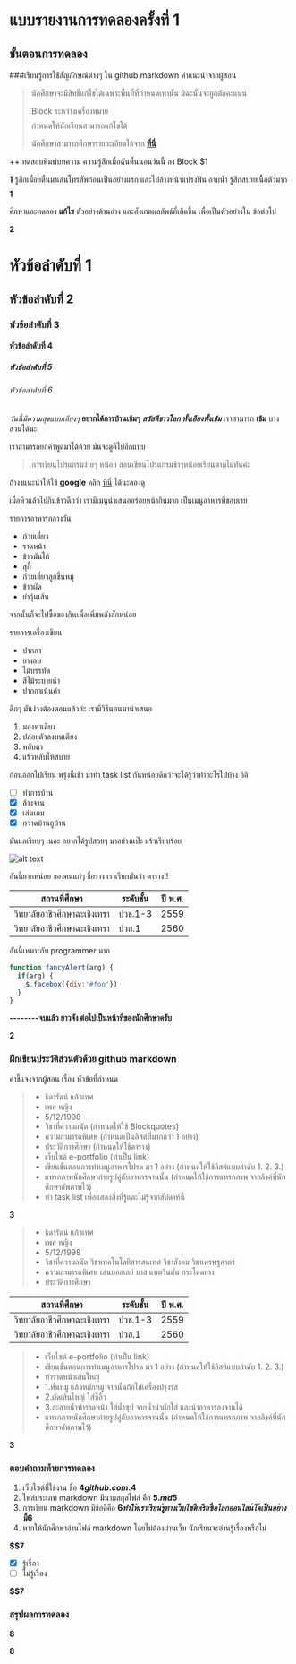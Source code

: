 # แบบรายงานการทดลองครั้งที่ 1

## ขั้นตอนการทดลอง

###เรียนรู้การใช้สัญลักษณ์ต่างๆ ใน github markdown
คำแนะนำจากผู้สอน
> นักศึกษาจะมีสิทธิ์แก้ไขได้เฉพาะพื้นที่ที่กำหนดเท่านั้น มิฉะนั้นจะถูกตัดคะแนน
> 
> Block ระหว่างเครื่องหมาย $$$$ กำหนดให้นักเรียนสามารถแก้ไขได้
> 
> นักศึกษาสามารถศึกษารายละเอียดได้จาก **[ที่นี่](https://ankworld.github.io/2017-10-3-How_to_Write_Github_Markdown.html)**

++ ทดสอบพิมพ์บทความ ความรู้สึกเมื่อฉันตื่นนอนวันนี้ ลง Block $1

**$$$$1**
รู้สึกเมื่อยตื่นมาเล่นโทรสัพก่อนเป็นอย่างแรก และไปล้างหน้าแปรงฟัน อาบน้ำ รู้สึกสบายเนื้อตัวมาก
**$$$$1**

ศึกษาและทดลอง **แก้ไข** ตัวอย่างด้านล่าง และสังเกตผลลัพธ์ที่เกิดขึ้น เพื่อเป็นตัวอย่างใน ข้อต่อไป

**$$$$2**

# หัวข้อลำดับที่ 1
## หัวข้อลำดับที่ 2
### หัวข้อลำดับที่ 3
#### หัวข้อลำดับที่ 4
##### หัวข้อลำดับที่ 5
###### หัวข้อลำดับที่ 6

_วันนี้มีความสุขแบบเอียงๆ_
**อยากได้การบ้านเข้มๆ**
**_สวัสดีชาวโลก ทั้งเอียงทั้งเข้ม_**
เราสามารถ **เข้ม** บางส่วนได้นะ

เราสามารถยกคำพูดมาได้ด้วย มันจะดูดีไปอีกแบบ
> การเขียนโปรแกรมง่ายๆ หน่อย สอนเขียนโปรแกรมช้าๆหน่อยเรียนตามไม่ทันค่ะ

ถ้างงแนะนำให้ใช้ **google** คลิก [ที่นี่](https://www.google.co.th) ได้นะลองดู

เมื่อหิวแล้วไปกินข้าวดีกว่า เรามีเมนูนำเสนออร่อยหน้ากินมาก เป็นเมนูอาหารที่ชอบเรย

รายการอาหารกลางวัน
- ก๋วยเตี๋ยว
- ราดหน้า
- ข้าวมันไก่
- สุกี้
- ก๋วยเตี๋ยวลูกชิ้นหมู
- ข้าวผัด
- ยำวุ้นเส้น

จากนั้นก็จะไปซื้อของกินเพื่อเพิ่มพลังสักหน่อย

รายการเครื่องเขียน
* ปากกา
* ยางลบ
* ไม้บรรทัด
* สีไม้ระบายน้ำ
* ปากกาเน้นคำ

ดึกๆ มันง่วงต้องตอนแล้วล่ะ เรามีวิธีนอนมานำเสนอ
1. มองหาเตียง
2. ปล่อยตัวลงบนเตียง
3. หลับตา
4. แร้วหลับไห้สบาย

ก่อนออกไปเรียน พรุ่งนี้เช้า มาทำ task list กันหน่อยดีกว่าจะได้รู้ว่าทำอะไรไปบ้าง อิอิ

- [ ] ทำการบ้าน
- [x] ล้างจาน
- [x] เล่นเกม
- [x] กวาดบ้านถูบ้าน

มันแลเรียบๆ เนอะ อยากได้รูปสวยๆ มาอย่างแป๊ะ แร้วเรียบร้อย

![alt text](https://encrypted-tbn3.gstatic.com/images?q=tbn:ANd9GcTKp10vfGsyRKueZuCq26ZkVGeTYSj48tdMpr-gRuU7vvDoXcn6hQ)

อันนี้ยากหน่อย ของคนแก่ๆ ชื่อราง เราเรียกมันว่า ตาราง!!

|สถานที่ศึกษา                  | ระดับชั้น     | ปี พ.ศ.  |
|----------------------------|------------|----------|
|วิทยาลัยอาชีวศึกษาฉะเชิงเทรา     |  ปวช.1-3   |   2559   |
|วิทยาลัยอาชีวศึกษาฉะเชิงเทรา     |   ปวส.1    |   2560   |

อันนี้เหมาะกับ programmer มาก

```javascript
function fancyAlert(arg) {
  if(arg) {
    $.facebox({div:'#foo'})
  }
}
```

**--------จบแล้ว ยาวจัง ต่อไปเป็นหน้าที่ของนักศึกษาครับ**

**$$$$2**


### ฝึกเขียนประวัติส่วนตัวด้วย github markdown
คำชี้แจงจากผู้สอน เรื่อง หัวข้อที่กำหนด
> - ธิดารัตน์   แก้วเทศ
> - เพศ หญิง
> - 5/12/1998
> - วิชาที่ความถนัด (กำหนดให้ใช้ Blockquotes)
> - ความสามารถพิเศษ (กำหนดเป็นลิสต์ที่มากกว่า 1 อย่าง)
> - ประวัติการศึกษา (กำหนดให้ใช้ตาราง)
> - เว็บไซต์ e-portfolio (ทำเป็น link)
> - เขียนขั้นตอนการทำเมนูอาหารโปรด มา 1 อย่าง (กำหนดให้ใช้ลิสต์แบบลำดับ 1. 2. 3.)
> - แทรกภาพนักศึกษาถ่ายรูปคู่กับอาหารจานนั้น (กำหนดให้ใช้การแทรกภาพ จากลิงค์ที่นักศึกษาอัพภาพไว้)
> - ทำ task list เพื่อแสดงสิ่งที่รู้และไม่รู้จากสัปดาห์นี้

**$$$$3**
> - ธิดารัตน์   แก้วเทศ
> - เพศ หญิง
> - 5/12/1998
> - วิชาที่ความถนัด วิชาเทคโนโลยีสารสนเทศ วิชาสังคม วิชาเศรษฐศาตร์ 
> - ความสามารถพิเศษ เล่นบอลเลย์  บาส แบตวินตั๋น กระโดดยาง 
> - ประวัติการศึกษา 

|สถานที่ศึกษา                  | ระดับชั้น     | ปี พ.ศ.  |
|----------------------------|------------|----------|
|วิทยาลัยอาชีวศึกษาฉะเชิงเทรา     |  ปวช.1-3   |   2559   |
|วิทยาลัยอาชีวศึกษาฉะเชิงเทรา     |   ปวส.1    |   2560   |
    
> - เว็บไซต์ e-portfolio (ทำเป็น link)
> - เขียนขั้นตอนการทำเมนูอาหารโปรด มา 1 อย่าง (กำหนดให้ใช้ลิสต์แบบลำดับ 1. 2. 3.)
> - ทำราดหน้าเส้นใหญ่
> - 1.หั่นหมู แล้วหมักหมู จากนั้นก้อใส่เครื่องปรุงรส
> - 2.ผัดเส้นใหญ่  ใส่ซีอิ้ว 
> - 3.ละลายน้ำทำราดหน้า ใส่น้ำซุป จากน้ำนำผักใส่ และนำอาหารลงจานได้
> - แทรกภาพนักศึกษาถ่ายรูปคู่กับอาหารจานนั้น (กำหนดให้ใช้การแทรกภาพ จากลิงค์ที่นักศึกษาอัพภาพไว้)


**$$$$3**

### ตอบคำถามท้ายการทดลอง

1. เว็บไซต์ที่ใช้งาน ชื่อ **$4 github.com.   4$**
2. ไฟล์ประเภท markdown มีนามสกุลไฟล์ คือ **$5 .md  5$**
3. การเขียน markdown มีข้อดีคือ **$6 ทำให้เราเรียนรู้ทางเว็บไซตื หรือซื่อโลกออนไลน์ได้เป็นอย่างนี้  6$** 
4. หากให้นักศึกษาอ่านไฟล์ markdown โดยไม่ต้องผ่านเว็บ นักเรียนจะอ่านรู้เรื่องหรือไม่ 

**$$7** 

- [X] รู้เรื่อง  
- [ ] ไม่รู้เรื่อง

**$$7** 

### สรุปผลการทดลอง

**$$$$8**


**$$$$8**
